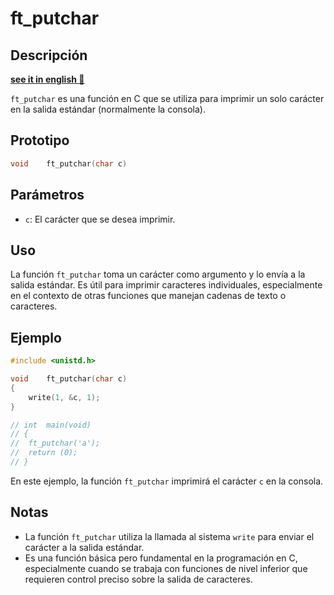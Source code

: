 # ft_putchar

## Descripción
**[see it in english 🏴󠁧󠁢󠁥󠁮󠁧󠁿](https://github.com/carloscm02/42-Telefonica/tree/develop/C00/ex00##Description)**

`ft_putchar` es una función en C que se utiliza para imprimir un solo carácter en la salida estándar (normalmente la consola).

## Prototipo

```c
void	ft_putchar(char c)
```

## Parámetros

- `c`: El carácter que se desea imprimir.

## Uso

La función `ft_putchar` toma un carácter como argumento y lo envía a la salida estándar. Es útil para imprimir caracteres individuales, especialmente en el contexto de otras funciones que manejan cadenas de texto o caracteres.

## Ejemplo

```c
#include <unistd.h>

void	ft_putchar(char c)
{
	write(1, &c, 1);
}

// int	main(void)
// {
// 	ft_putchar('a');
// 	return (0);
// }
```

En este ejemplo, la función `ft_putchar` imprimirá el carácter `c` en la consola.

## Notas

- La función `ft_putchar` utiliza la llamada al sistema `write` para enviar el carácter a la salida estándar.
- Es una función básica pero fundamental en la programación en C, especialmente cuando se trabaja con funciones de nivel inferior que requieren control preciso sobre la salida de caracteres.
